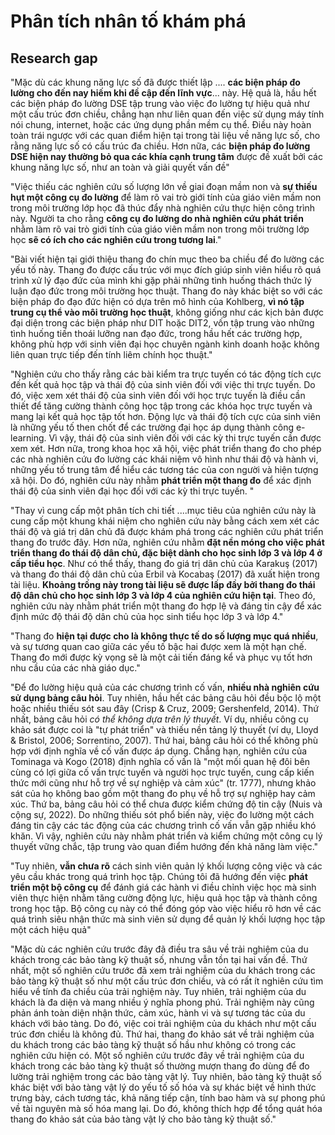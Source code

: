 # Phân tích nhân tố khám phá
## Research gap
"Mặc dù các khung năng lực số đã được thiết lập .... **các biện pháp đo lường cho đến nay hiếm khi đề cập đến lĩnh vực**... này. Hệ quả là, hầu hết các biện pháp đo lường DSE tập trung vào việc đo lường tự hiệu quả như một cấu trúc đơn chiều, chẳng hạn như liên quan đến việc sử dụng máy tính nói chung, internet, hoặc các ứng dụng phần mềm cụ thể. Điều này hoàn toàn trái ngược với các quan điểm hiện tại trong tài liệu về năng lực số, cho rằng năng lực số có cấu trúc đa chiều. Hơn nữa, các **biện pháp đo lường DSE hiện nay thường bỏ qua các khía cạnh trung tâm** được đề xuất bởi các khung năng lực số, như an toàn và giải quyết vấn đề"

"Việc thiếu các nghiên cứu số lượng lớn về giai đoạn mầm non và **sự thiếu hụt một công cụ đo lường** để làm rõ vai trò giới tính của giáo viên mầm non trong môi trường lớp học đã thúc đẩy nhà nghiên cứu thực hiện công trình này. Người ta cho rằng **công cụ đo lường do nhà nghiên cứu phát triển** nhằm làm rõ vai trò giới tính của giáo viên mầm non trong môi trường lớp học **sẽ có ích cho các nghiên cứu trong tương lai**."

"Bài viết hiện tại giới thiệu thang đo chín mục theo ba chiều để đo lường các yếu tố này. Thang đo được cấu trúc với mục đích giúp sinh viên hiểu rõ quá trình xử lý đạo đức của mình khi gặp phải những tình huống thách thức lý luận đạo đức trong môi trường học thuật. Thang đo này khác biệt so với các biện pháp đo đạo đức hiện có dựa trên mô hình của Kohlberg, **vì nó tập trung cụ thể vào môi trường học thuật**, không giống như các kịch bản được đại diện trong các biện pháp như DIT hoặc DIT2, vốn tập trung vào những tình huống tiến thoái lưỡng nan đạo đức, trong hầu hết các trường hợp, không phù hợp với sinh viên đại học chuyên ngành kinh doanh hoặc không liên quan trực tiếp đến tính liêm chính học thuật."

"Nghiên cứu cho thấy rằng các bài kiểm tra trực tuyến có tác động tích cực đến kết quả học tập và thái độ của sinh viên đối với việc thi trực tuyến. Do đó, việc xem xét thái độ của sinh viên đối với học trực tuyến là điều cần thiết để tăng cường thành công học tập trong các khóa học trực tuyến và mang lại kết quả học tập tốt hơn. Động lực và thái độ tích cực của sinh viên là những yếu tố then chốt để các trường đại học áp dụng thành công e-learning. Vì vậy, thái độ của sinh viên đối với các kỳ thi trực tuyến cần được xem xét. Hơn nữa, trong khoa học xã hội, việc phát triển thang đo cho phép các nhà nghiên cứu đo lường các khái niệm vô hình như thái độ và hành vi, những yếu tố trung tâm để hiểu các tương tác của con người và hiện tượng xã hội. Do đó, nghiên cứu này nhằm **phát triển một thang đo** để xác định thái độ của sinh viên đại học đối với các kỳ thi trực tuyến. "

"Thay vì cung cấp một phân tích chi tiết ....mục tiêu của nghiên cứu này là cung cấp một khung khái niệm cho nghiên cứu này bằng cách xem xét các thái độ và giá trị dân chủ đã được khám phá trong các nghiên cứu phát triển thang đo trước đây. Hơn nữa, nghiên cứu nhằm **đặt nền móng cho việc phát triển thang đo thái độ dân chủ, đặc biệt dành cho học sinh lớp 3 và lớp 4 ở cấp tiểu học**. Như có thể thấy, thang đo giá trị dân chủ của Karakuş (2017) và thang đo thái độ dân chủ của Erbil và Kocabaş (2017) đã xuất hiện trong tài liệu. **Khoảng trống này trong tài liệu sẽ được lấp đầy bởi thang đo thái độ dân chủ cho học sinh lớp 3 và lớp 4 của nghiên cứu hiện tại**. Theo đó, nghiên cứu này nhằm phát triển một thang đo hợp lệ và đáng tin cậy để xác định mức độ thái độ dân chủ của học sinh tiểu học lớp 3 và lớp 4."

"Thang đo **hiện tại được cho là không thực tế do số lượng mục quá nhiều**, và sự tương quan cao giữa các yếu tố bậc hai được xem là một hạn chế. Thang đo mới được kỳ vọng sẽ là một cải tiến đáng kể và phục vụ tốt hơn nhu cầu của các nhà giáo dục."

"Để đo lường hiệu quả của các chương trình cố vấn, **nhiều nhà nghiên cứu sử dụng bảng câu hỏi**. Tuy nhiên, hầu hết các bảng câu hỏi đều bộc lộ một hoặc nhiều thiếu sót sau đây (Crisp & Cruz, 2009; Gershenfeld, 2014). Thứ nhất, bảng câu hỏi _có thể không dựa trên lý thuyết_. Ví dụ, nhiều công cụ khảo sát được coi là "tự phát triển" và thiếu nền tảng lý thuyết (ví dụ, Lloyd & Bristol, 2006; Sorrentino, 2007). Thứ hai, bảng câu hỏi có thể không phù hợp với định nghĩa về cố vấn được áp dụng. Chẳng hạn, nghiên cứu của Tominaga và Kogo (2018) định nghĩa cố vấn là "một mối quan hệ đôi bên cùng có lợi giữa cố vấn trực tuyến và người học trực tuyến, cung cấp kiến thức mới cũng như hỗ trợ về sự nghiệp và cảm xúc" (tr. 1777), nhưng khảo sát của họ không bao gồm một thang đo phụ về hỗ trợ sự nghiệp hay cảm xúc. Thứ ba, bảng câu hỏi có thể chưa được kiểm chứng độ tin cậy (Nuis và cộng sự, 2022). Do những thiếu sót phổ biến này, việc đo lường một cách đáng tin cậy các tác động của các chương trình cố vấn vẫn gặp nhiều khó khăn. Vì vậy, nghiên cứu này nhằm phát triển và kiểm chứng một công cụ lý thuyết vững chắc, tập trung vào quan điểm hướng đến khả năng làm việc."

"Tuy nhiên, **vẫn chưa rõ** cách sinh viên quản lý khối lượng công việc và các yêu cầu khác trong quá trình học tập. Chúng tôi đã hướng đến việc **phát triển một bộ công cụ** để đánh giá các hành vi điều chỉnh việc học mà sinh viên thực hiện nhằm tăng cường động lực, hiệu quả học tập và thành công trong học tập. Bộ công cụ này có thể đóng góp vào việc hiểu rõ hơn về các quá trình siêu nhận thức mà sinh viên sử dụng để quản lý khối lượng học tập một cách hiệu quả"

"Mặc dù các nghiên cứu trước đây đã điều tra sâu về trải nghiệm của du khách trong các bảo tàng kỹ thuật số, nhưng vẫn tồn tại hai vấn đề. Thứ nhất, một số nghiên cứu trước đã xem trải nghiệm của du khách trong các bảo tàng kỹ thuật số như một cấu trúc đơn chiều, và có rất ít nghiên cứu tìm hiểu về tính đa chiều của trải nghiệm này. Tuy nhiên, trải nghiệm của du khách là đa diện và mang nhiều ý nghĩa phong phú. Trải nghiệm này cũng phản ánh toàn diện nhận thức, cảm xúc, hành vi và sự tương tác của du khách với bảo tàng. Do đó, việc coi trải nghiệm của du khách như một cấu trúc đơn chiều là không đủ. Thứ hai, thang đo khảo sát về trải nghiệm của du khách trong các bảo tàng kỹ thuật số hầu như không có trong các nghiên cứu hiện có. Một số nghiên cứu trước đây về trải nghiệm của du khách trong các bảo tàng kỹ thuật số thường mượn thang đo dùng để đo lường trải nghiệm trong các bảo tàng vật lý. Tuy nhiên, bảo tàng kỹ thuật số khác biệt với bảo tàng vật lý do yếu tố số hóa và sự khác biệt về hình thức trưng bày, cách tương tác, khả năng tiếp cận, tính bao hàm và sự phong phú về tài nguyên mà số hóa mang lại. Do đó, không thích hợp để tổng quát hóa thang đo khảo sát của bảo tàng vật lý cho bảo tàng kỹ thuật số."
